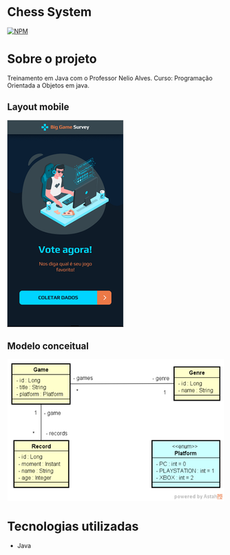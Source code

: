 # Chess System
[![NPM](https://img.shields.io/npm/l/react)](https://github.com/devsuperior/sds1-wmazoni/blob/master/LICENSE) 

# Sobre o projeto

Treinamento em Java com o Professor Nelio Alves. Curso: Programação Orientada a Objetos em java.

## Layout mobile
![Mobile 1](https://github.com/acenelio/assets/raw/main/sds1/mobile1.png) 

## Modelo conceitual
![Modelo Conceitual](https://github.com/acenelio/assets/raw/main/sds1/modelo-conceitual.png)

# Tecnologias utilizadas

- Java



